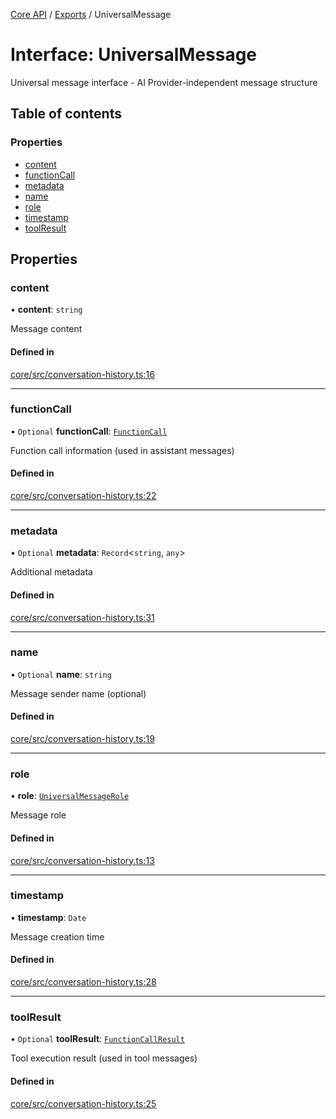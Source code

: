<!-- 
 ⚠️  AUTO-GENERATED FILE - DO NOT EDIT MANUALLY
 This file is automatically generated by scripts/docs-generator.js
 To make changes, edit the source TypeScript files or update the generator script
-->

[Core API](../../) / [Exports](../modules) / UniversalMessage

# Interface: UniversalMessage

Universal message interface - AI Provider-independent message structure

## Table of contents

### Properties

- [content](UniversalMessage#content)
- [functionCall](UniversalMessage#functioncall)
- [metadata](UniversalMessage#metadata)
- [name](UniversalMessage#name)
- [role](UniversalMessage#role)
- [timestamp](UniversalMessage#timestamp)
- [toolResult](UniversalMessage#toolresult)

## Properties

### content

• **content**: `string`

Message content

#### Defined in

[core/src/conversation-history.ts:16](https://github.com/woojubb/robota/blob/4f21f71cc775c491f2f7e354b7e5fc2c2396f413/packages/core/src/conversation-history.ts#L16)

___

### functionCall

• `Optional` **functionCall**: [`FunctionCall`](FunctionCall)

Function call information (used in assistant messages)

#### Defined in

[core/src/conversation-history.ts:22](https://github.com/woojubb/robota/blob/4f21f71cc775c491f2f7e354b7e5fc2c2396f413/packages/core/src/conversation-history.ts#L22)

___

### metadata

• `Optional` **metadata**: `Record`\<`string`, `any`\>

Additional metadata

#### Defined in

[core/src/conversation-history.ts:31](https://github.com/woojubb/robota/blob/4f21f71cc775c491f2f7e354b7e5fc2c2396f413/packages/core/src/conversation-history.ts#L31)

___

### name

• `Optional` **name**: `string`

Message sender name (optional)

#### Defined in

[core/src/conversation-history.ts:19](https://github.com/woojubb/robota/blob/4f21f71cc775c491f2f7e354b7e5fc2c2396f413/packages/core/src/conversation-history.ts#L19)

___

### role

• **role**: [`UniversalMessageRole`](../modules#universalmessagerole)

Message role

#### Defined in

[core/src/conversation-history.ts:13](https://github.com/woojubb/robota/blob/4f21f71cc775c491f2f7e354b7e5fc2c2396f413/packages/core/src/conversation-history.ts#L13)

___

### timestamp

• **timestamp**: `Date`

Message creation time

#### Defined in

[core/src/conversation-history.ts:28](https://github.com/woojubb/robota/blob/4f21f71cc775c491f2f7e354b7e5fc2c2396f413/packages/core/src/conversation-history.ts#L28)

___

### toolResult

• `Optional` **toolResult**: [`FunctionCallResult`](FunctionCallResult)

Tool execution result (used in tool messages)

#### Defined in

[core/src/conversation-history.ts:25](https://github.com/woojubb/robota/blob/4f21f71cc775c491f2f7e354b7e5fc2c2396f413/packages/core/src/conversation-history.ts#L25)
